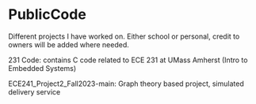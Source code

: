 # PublicCode
Different projects I have worked on. Either school or personal, credit to owners will be added where needed.

231 Code: contains C code related to ECE 231 at UMass Amherst (Intro to Embedded Systems)

ECE241_Project2_Fall2023-main: Graph theory based project, simulated delivery service
